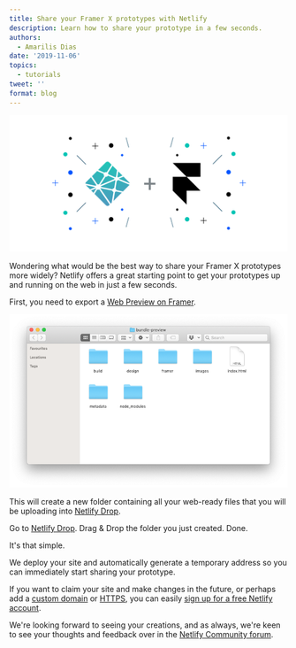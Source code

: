 ```yaml
---
title: Share your Framer X prototypes with Netlify
description: Learn how to share your prototype in a few seconds.
authors:
  - Amarilis Dias
date: '2019-11-06'
topics:
  - tutorials
tweet: ''
format: blog
---
```

![Netlify + Framer](/v3/img/blog/framer_blog_post_-_v22x.png "Netlify + Framer")

Wondering what would be the best way to share your Framer X prototypes more widely? Netlify offers a great starting point to get your prototypes up and running on the web in just a few seconds.

First, you need to export a [Web Preview on Framer](https://www.framer.com/support/using-framer-x/export-framer-x-project/).

![web preview folder](/v3/img/blog/created-folder.png "web preview folder")

This will create a new folder containing all your web-ready files that you will be uploading into [Netlify Drop](https://app.netlify.com/drop).

Go to [Netlify Drop](https://app.netlify.com/drop). Drag & Drop the folder you just created. Done.

It's that simple.

We deploy your site and automatically generate a temporary address so you can immediately start sharing your prototype.

If you want to claim your site and make changes in the future, or perhaps add a [custom domain](https://docs.netlify.com/domains-https/custom-domains/) or [HTTPS](https://docs.netlify.com/domains-https/https-ssl/), you can easily [sign up for a free Netlify account](https://app.netlify.com/signup).

We're looking forward to seeing your creations, and as always, we're keen to see your thoughts and feedback over in the [Netlify Community forum](https://community.netlify.com/).
